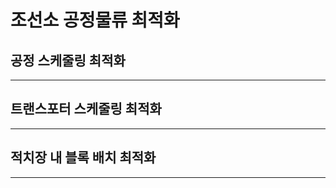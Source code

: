 # 조선소 공정물류 최적화

## 공정 스케줄링 최적화
------------

## 트랜스포터 스케줄링 최적화
------------

## 적치장 내 블록 배치 최적화
------------

